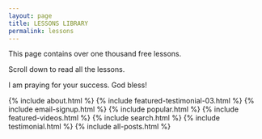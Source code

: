 ```yaml
---
layout: page
title: LESSONS LIBRARY
permalink: lessons
---
```

This page contains over one thousand free lessons.

Scroll down to read all the lessons.

I am praying for your success. God bless!

{% include about.html %}
{% include featured-testimonial-03.html %}
{% include email-signup.html %}
{% include popular.html %}
{% include featured-videos.html %}
{% include search.html %}
{% include testimonial.html %}
{% include all-posts.html %}